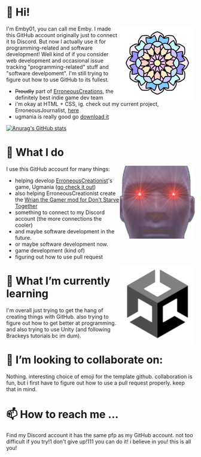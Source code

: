 # 👋 Hi! 
<img src="japanflowertransparent.png" alt="pfp" width="200" align="right">

I'm Emby01, you can call me Emby. I made this GitHub account originally just to connect it to Discord. But now I actually use it for programming-related and software development! Well kind of if you consider web development and occasional issue tracking "programming-related" stuff and "software develpoment". I'm still trying to figure out how to use GitHub to its fullest.

- ~~Proudly~~ part of [ErroneousCreations](https://github.com/ErroneousCreations), the definitely best indie game dev team
- i'm okay at HTML + CSS, ig. check out my current project, ErroneousJournalist, [here](https://github.com/Emby01/ErroneousJournalist)
- ugmania is really good go [download it](https://erroneouscreationist.itch.io/ugmania)

[![Anurag's GitHub stats](https://github-readme-stats.vercel.app/api?username=Emby01&show_icons=true&theme=tokyonight&hide_border=true&count_private=true)](https://github.com/anuraghazra/github-readme-stats)

# 👀 What I do
I use this GitHub account for many things:
<img src="ugfavicon.png" alt="ug favicon" width="200" align="right">

- helping develop [ErroneousCreationist](https://github.com/ErroneousCreationist)'s game, Ugmania ([go check it out](https://erroneouscreationist.itch.io/ugmania)) 
- also helping ErroneousCreationist create the [Wrian the Gamer mod for Don't Starve Together](https://steamcommunity.com/sharedfiles/filedetails/?id=2837791923)
- something to connect to my Discord account (the more connections the cooler)
- and maybe software development in the future.
- or maybe software development now.
- game development (kind of)
- figuring out how to use pull request

<img src="logo-unity-web.png" alt="unity logo" width="200" align="right">

# 🌱 What I’m currently learning
I'm overall just trying to get the hang of creating things with GitHub. also trying to figure out how to get better at programming. and also trying to use Unity (and following Brackeys tutorials bc im dum).
# 💞️ I’m looking to collaborate on: 
Nothing. interesting choice of emoji for the template github. collaboration is fun, but i first have to figure out how to use a pull request properly. keep that in mind.
# 📫 How to reach me ...
Find my Discord account it has the same pfp as my GitHub account. not too difficult if you try!1 don't give up!111 you can do it! i believe in you! this is all you! 
<!---
Emby01/Emby01 is a ✨ special ✨ repository because its `README.md` (this file) appears on your GitHub profile.
You can click the Preview link to take a look at your changes.
--->
